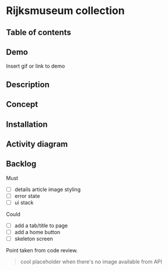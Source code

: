 
# Rijksmuseum collection




## Table of contents
## Demo

Insert gif or link to demo


## Description
## Concept
## Installation


    
## Activity diagram

## Backlog


Must

- [ ] details article image styling
- [ ] error state
- [ ] ui stack

Could

 - [ ] add a tab/title to page
 - [ ] add a home button
 - [ ] skeleton screen

Point taken from code review.

> cool placeholder when there's no image available from API
